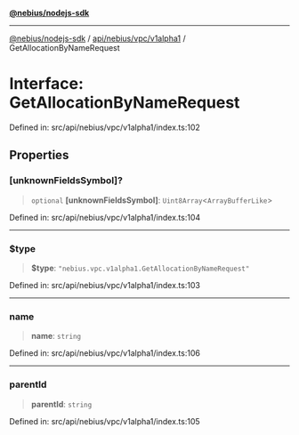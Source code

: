 [**@nebius/nodejs-sdk**](../../../../../README.md)

***

[@nebius/nodejs-sdk](../../../../../README.md) / [api/nebius/vpc/v1alpha1](../README.md) / GetAllocationByNameRequest

# Interface: GetAllocationByNameRequest

Defined in: src/api/nebius/vpc/v1alpha1/index.ts:102

## Properties

### \[unknownFieldsSymbol\]?

> `optional` **\[unknownFieldsSymbol\]**: `Uint8Array`\<`ArrayBufferLike`\>

Defined in: src/api/nebius/vpc/v1alpha1/index.ts:104

***

### $type

> **$type**: `"nebius.vpc.v1alpha1.GetAllocationByNameRequest"`

Defined in: src/api/nebius/vpc/v1alpha1/index.ts:103

***

### name

> **name**: `string`

Defined in: src/api/nebius/vpc/v1alpha1/index.ts:106

***

### parentId

> **parentId**: `string`

Defined in: src/api/nebius/vpc/v1alpha1/index.ts:105
